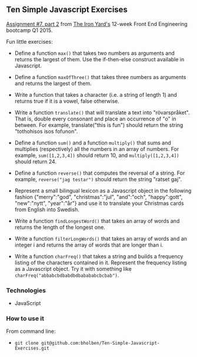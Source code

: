 
## Ten Simple Javascript Exercises

[Assignment #7, part 2](https://github.com/tiy-atl-js-q1-2015/Assignments) from [The Iron Yard's](http://theironyard.com/locations/atlanta/) 12-week Front End Engineering bootcamp Q1 2015.  

Fun little exercises:

  * Define a function `max()` that takes two numbers as arguments and returns the largest of them. Use the if-then-else construct available in Javascript.

  * Define a function `maxOfThree()` that takes three numbers as arguments and returns the largest of them.

  * Write a function that takes a character (i.e. a string of length 1) and returns true if it is a vowel, false otherwise.

  * Write a function `translate()` that will translate a text into "rövarspråket". That is, double every consonant and place an occurrence of "o" in between. For example, translate("this is fun") should return the string "tothohisos isos fofunon".

  * Define a function `sum()` and a function `multiply()` that sums and multiplies (respectively) all the numbers in an array of numbers. For example, `sum([1,2,3,4])` should return 10, and `multiply([1,2,3,4])` should return 24.

  * Define a function `reverse()` that computes the reversal of a string. For example, `reverse("jag testar")` should return the string "ratset gaj".

  * Represent a small bilingual lexicon as a Javascript object in the following fashion {"merry":"god", "christmas":"jul", "and":"och", "happy":gott", "new":"nytt", "year":"år"} and use it to translate your Christmas cards from English into Swedish.

  * Write a function `findLongestWord()` that takes an array of words and returns the length of the longest one.

  * Write a function `filterLongWords()` that takes an array of words and an integer i and returns the array of words that are longer than i.

  * Write a function `charFreq()` that takes a string and builds a frequency listing of the characters contained in it. Represent the frequency listing as a Javascript object. Try it with something like `charFreq("abbabcbdbabdbdbabababcbcbab")`.

### Technologies
  * JavaScript

### How to use it

From command line:  
  * `git clone git@github.com:bholben/Ten-Simple-Javascript-Exercises.git`  

